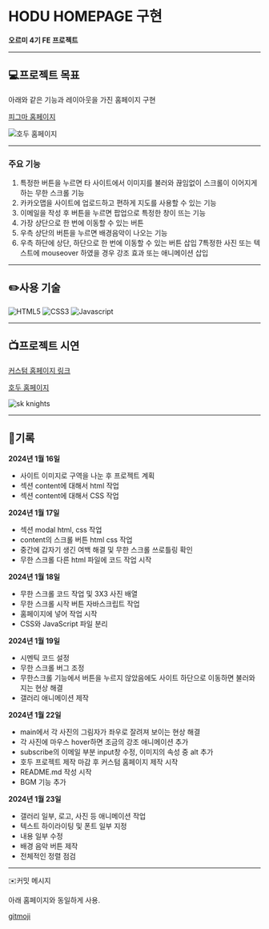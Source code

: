 # HODU HOMEPAGE 구현

**오르미 4기 FE 프로젝트**

---

## 💻**프로젝트 목표**

아래와 같은 기능과 레이아웃을 가진 홈페이지 구현

[피그마 홈페이지](https://www.figma.com/file/s9RCnA6dSi3QHHeMDFHKE6/EST-%EB%B0%B1%EC%97%94%EB%93%9C-4%EA%B8%B0_HTML%2FCSS%2FJS?type=design&node-id=104924-12&mode=design&t=N6YIyI24BVBY1WAn-0)


![호두 홈페이지](https://github.com/827euni/knights-web-project/assets/108185369/4d199459-1d20-483c-881e-cec27b96387c)

---

### 주요 기능

1. 특정한 버튼을 누르면 타 사이트에서 이미지를 불러와 끊임없이 스크롤이 이어지게 하는 무한 스크롤 기능
2. 카카오맵을 사이트에 업로드하고 편하게 지도를 사용할 수 있는 기능
3. 이메일을 작성 후 버튼을 누르면 팝업으로 특정한 창이 뜨는 기능
4. 가장 상단으로 한 번에 이동할 수 있는 버튼
5. 우측 상단의 버튼을 누르면 배경음악이 나오는 기능
6. 우측 하단에 상단, 하단으로 한 번에 이동할 수 있는 버튼 삽입
7특정한 사진 또는 텍스트에 mouseover 하였을 경우 강조 효과 또는 애니메이션 삽입

---

## ✏️사용 기술

![HTML5](https://img.shields.io/badge/HTML5-E34F26?style=for-the-badge&logo=HTML5&logoColor=white)
![CSS3](https://img.shields.io/badge/CSS3-1572B6?style=for-the-badge&logo=CSS3&logoColor=white)
![Javascript](https://img.shields.io/badge/Javascript-F7DF1E?style=for-the-badge&logo=Javascript&logoColor=white)

---

## 📺프로젝트 시연

[커스텀 홈페이지 링크](https://827euni.github.io/knights-web-project/)

[호두 홈페이지](https://827euni.github.io/hodu_web_project/hodu_page/hodu.html)

![sk knights](https://github.com/827euni/knights-web-project/assets/108185369/12f713e9-88e4-4e72-b697-dd5ac5b452db)

---

## 📓기록

**2024년 1월 16일**

- 사이트 이미지로 구역을 나눈 후 프로젝트 계획
- 섹션 content에 대해서 html 작업
- 섹션 content에 대해서 CSS 작업

**2024년 1월 17일**

- 섹션 modal html, css 작업
- content의 스크롤 버튼 html css 작업
- 중간에 갑자기 생긴 여백 해결 및 무한 스크롤 쓰로틀링 확인
- 무한 스크롤 다른 html 파일에 코드 작업 시작

**2024년 1월 18일**

- 무한 스크롤 코드 작업 및 3X3 사진 배열
- 무한 스크롤 시작 버튼 자바스크립트 작업
- 홈페이지에 넣어 작업 시작
- CSS와 JavaScript 파일 분리

**2024년 1월 19일**

- 시멘틱 코드 설정
- 무한 스크롤 버그 조정
- 무한스크롤 기능에서 버튼을 누르지 않았음에도 사이트 하단으로 이동하면 불러와지는 현상 해결
- 갤러리 애니메이션 제작

**2024년 1월 22일**

- main에서 각 사진의 그림자가 좌우로 잘려져 보이는 현상 해결
- 각 사진에 마우스 hover하면 조금의 강조 애니메이션 추가
- subscribe의 이메일 부분 input창 수정, 이미지의 속성 중 alt 추가
- 호두 프로젝트 제작 마감 후 커스텀 홈페이지 제작 시작
- README.md 작성 시작
- BGM 기능 추가

**2024년 1월 23일**

- 갤러리 일부, 로고, 사진 등 애니메이션 작업
- 텍스트 하이라이팅 및 폰트 일부 지정
- 내용 일부 수정
- 배경 음악 버튼 제작
- 전체적인 정렬 점검

---

✉️커밋 메시지

아래 홈페이지와 동일하게 사용.

[gitmoji](https://gitmoji.dev/)